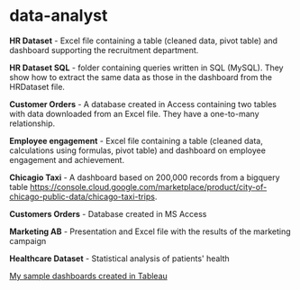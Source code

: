 # data-analyst

__HR Dataset__ - Excel file containing a table (cleaned data, pivot table) and dashboard supporting the recruitment department.

__HR Dataset SQL__ - folder containing queries written in SQL (MySQL). They show how to extract the same data as those in the dashboard from the HRDataset file.

__Customer Orders__ - A database created in Access containing two tables with data downloaded from an Excel file. They have a one-to-many relationship.

__Employee engagement__ - Excel file containing a table (cleaned data, calculations using formulas, pivot table) and dashboard on employee engagement and achievement.

__Chicagio Taxi__ - A dashboard based on 200,000 records from a bigquery table https://console.cloud.google.com/marketplace/product/city-of-chicago-public-data/chicago-taxi-trips.

__Customers Orders__ - Database created in MS Access

__Marketing AB__ - Presentation and Excel file with the results of the marketing campaign

__Healthcare Dataset__ - Statistical analysis of patients' health

[My sample dashboards created in Tableau](https://public.tableau.com/app/profile/judyta6092)
